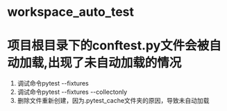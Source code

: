 # workspace_auto_test

# 项目根目录下的conftest.py文件会被自动加载,出现了未自动加载的情况
1. 调试命令pytest --fixtures
2. 调试命令pytest --fixtures --collectonly
3. 删除文件重新创建，因为.pytest_cache文件夹的原因，导致未自动加载
